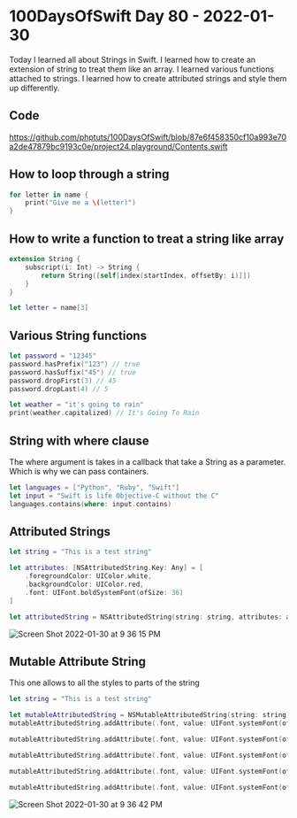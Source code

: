 # 100DaysOfSwift Day 80 - 2022-01-30

Today I learned all about Strings in Swift.  I learned how to create an extension of string to treat them like an array.  I learned various functions attached to strings.  I learned how to create attributed strings and style them up differently.

## Code

https://github.com/phptuts/100DaysOfSwift/blob/87e6f458350cf10a993e70a2de47879bc9193c0e/project24.playground/Contents.swift

## How to loop through a string

```swift
for letter in name {
    print("Give me a \(letter)")
}
```

## How to write a function to treat a string like array

```swift
extension String {
    subscript(i: Int) -> String {
        return String([self[index(startIndex, offsetBy: i)]])
    }
}

let letter = name[3]

```

## Various String functions

```swift
let password = "12345"
password.hasPrefix("123") // true
password.hasSuffix("45") // true
password.dropFirst(3) // 45
password.dropLast(4) // 5

let weather = "it's going to rain"
print(weather.capitalized) // It's Going To Rain

```

## String with where clause

The where argument is takes in a callback that take a String as a parameter.
Which is why we can pass containers.  

```swift
let languages = ["Python", "Ruby", "Swift"]
let input = "Swift is life Objective-C without the C"
languages.contains(where: input.contains)

```

## Attributed Strings

```swift
let string = "This is a test string"

let attributes: [NSAttributedString.Key: Any] = [
    .foregroundColor: UIColor.white,
    .backgroundColor: UIColor.red,
    .font: UIFont.boldSystemFont(ofSize: 36)
]

let attributedString = NSAttributedString(string: string, attributes: attributes)
```
![Screen Shot 2022-01-30 at 9 36 15 PM](https://user-images.githubusercontent.com/9620015/151744067-7d550411-ce01-4f81-a860-439ff3d5b182.png)

## Mutable Attribute String

This one allows to all the styles to parts of the string

```swift
let string = "This is a test string"

let mutableAttributedString = NSMutableAttributedString(string: string)
mutableAttributedString.addAttribute(.font, value: UIFont.systemFont(ofSize: 8), range: NSRange(location: 0, length: 4))

mutableAttributedString.addAttribute(.font, value: UIFont.systemFont(ofSize: 16), range: NSRange(location: 5, length: 2))

mutableAttributedString.addAttribute(.font, value: UIFont.systemFont(ofSize: 24), range: NSRange(location: 8, length: 1))

mutableAttributedString.addAttribute(.font, value: UIFont.systemFont(ofSize: 32), range: NSRange(location: 10, length: 4))

mutableAttributedString.addAttribute(.font, value: UIFont.systemFont(ofSize: 40), range: NSRange(location: 15, length: 6))

```

![Screen Shot 2022-01-30 at 9 36 42 PM](https://user-images.githubusercontent.com/9620015/151744100-6df9228e-b65e-41da-b278-45e87cfd0381.png)
